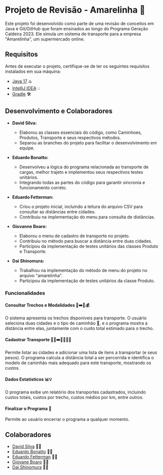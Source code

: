 # Projeto de Revisão - Amarelinha 🚚

Este projeto foi desenvolvido como parte de uma revisão de conceitos em Java e Git/GitHub que foram ensinados ao longo do Programa Geração Caldeira 2023. Ele simula um sistema de transporte para a empresa "Amarelinha", um supermercado online.

## Requisitos

Antes de executar o projeto, certifique-se de ter os seguintes requisitos instalados em sua máquina:

- [Java 17](https://www.oracle.com/java/technologies/javase-jdk17-downloads.html) ♨️
- [IntelliJ IDEA](https://www.jetbrains.com/idea/) 💡
- [Gradle](https://gradle.org/install/) 🛠

## Desenvolvimento e Colaboradores

- **David Silva:**
  - Elaborou as classes essenciais do código, como Caminhoes, Produtos, Transporte e seus respectivos métodos.
  - Separou as branches do projeto para facilitar o desenvolvimento em equipe.

- **Eduardo Bonatto:**
  - Desenvolveu a lógica do programa relacionada ao transporte de cargas, melhor trajeto e implementou seus respectivos testes unitários.
  - Integrando todas as partes do código para garantir sincronia e funcionamento correto.

- **Eduardo Fetterman:**
  - Criou o projeto inicial, incluindo a leitura do arquivo CSV para consultar as distâncias entre cidades.
  - Contribuiu na implementação do menu para consulta de distâncias.

- **Giovanne Boaro:**
  - Elaborou o menu de cadastro de transporte no projeto.
  - Contribuiu no método para buscar a distância entre duas cidades.
  - Participou da implementação de testes unitários das classes Produto e Transporte.

- **Dai Shinomura:**
  - Trabalhou na implementação do método de menu do projeto no arquivo "amarelinha".
  - Participou da implementação de testes unitários da classe Produto.


### Funcionalidades

#### Consultar Trechos e Modalidades 🌆➡️🚚💰

O sistema apresenta os trechos disponíveis para transporte. O usuário seleciona duas cidades e o tipo de caminhão 🚛, e o programa mostra a distância entre elas, juntamente com o custo total estimado para o trecho.

#### Cadastrar Transporte 🚛🚛➡️🚛💼💼💼

Permite listar as cidades e adicionar uma lista de itens a transportar (e seus pesos). O programa calcula a distância total a ser percorrida e identifica o modelo de caminhão mais adequado para este transporte, mostrando os custos.

#### Dados Estatísticos 📊💡

O programa exibe um relatório dos transportes cadastrados, incluindo custos totais, custos por trecho, custos médios por km, entre outros.

#### Finalizar o Programa 🚀

Permite ao usuário encerrar o programa a qualquer momento.

## Colaboradores

- [David Silva](https://github.com/Davstx) 🧑‍💻
- [Eduardo Bonatto](https://github.com/ebonatto) 🧑‍💻
- [Eduardo Fetterman](https://github.com/eduardofettermann) 🧑‍💻
- [Giovane Boaro](https://github.com/GiovaneBoaro) 🧑‍💻
- [Dai Shinomura](https://github.com/Daishimomura1) 🧑‍💻

